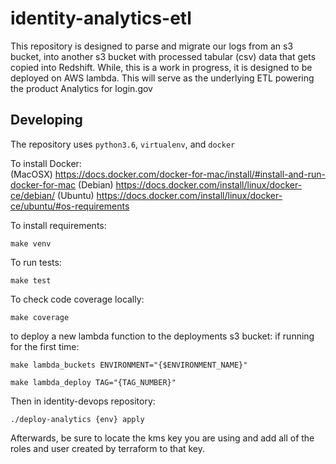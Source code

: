 # identity-analytics-etl

This repository is designed to parse and migrate our logs from an s3 bucket,
into another s3 bucket with processed tabular (csv) data that gets copied into
Redshift. While, this is a work in progress, it is designed to be deployed on
AWS lambda. This will serve as the underlying ETL powering the product Analytics
for login.gov

## Developing

The repository uses `python3.6`, `virtualenv`, and `docker`

To install Docker:  
(MacOSX) https://docs.docker.com/docker-for-mac/install/#install-and-run-docker-for-mac
(Debian) https://docs.docker.com/install/linux/docker-ce/debian/ 
(Ubuntu) https://docs.docker.com/install/linux/docker-ce/ubuntu/#os-requirements
  
To install requirements:

```
make venv
```

To run tests:

```
make test
```

To check code coverage locally:

```
make coverage
```

to deploy a new lambda function to the deployments s3 bucket:
if running for the first time:
```
make lambda_buckets ENVIRONMENT="{$ENVIRONMENT_NAME}"
```

```
make lambda_deploy TAG="{TAG_NUMBER}"
```

Then in identity-devops repository:
```
./deploy-analytics {env} apply
```

Afterwards, be sure to locate the kms key you are using and add all of the roles and user created by terraform to that key. 
